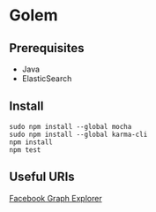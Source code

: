Golem
=====

Prerequisites
-------------
* Java
* ElasticSearch


Install
-------
    sudo npm install --global mocha
    sudo npm install --global karma-cli
    npm install
    npm test

Useful URIs
-----------

[Facebook Graph Explorer](https://developers.facebook.com/tools/explorer?method=GET&path=142326775790907&version=v2.6)

